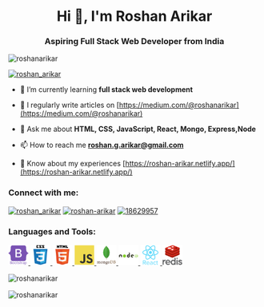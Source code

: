 <h1 align="center">Hi 👋, I'm Roshan Arikar</h1>
<h3 align="center">Aspiring Full Stack Web Developer from India</h3>

<p align="left"> <img src="https://komarev.com/ghpvc/?username=roshanarikar&label=Profile%20views&color=0e75b6&style=flat" alt="roshanarikar" /> </p>

<p align="left"> <a href="https://twitter.com/roshan_arikar" target="blank"><img src="https://img.shields.io/twitter/follow/roshan_arikar?logo=twitter&style=for-the-badge" alt="roshan_arikar" /></a> </p>

- 🌱 I’m currently learning **full stack web development**

- 📝 I regularly write articles on [https://medium.com/@roshanarikar](https://medium.com/@roshanarikar)

- 💬 Ask me about **HTML, CSS, JavaScript, React, Mongo, Express,Node**

- 📫 How to reach me **roshan.g.arikar@gmail.com**

- 📄 Know about my experiences [https://roshan-arikar.netlify.app/](https://roshan-arikar.netlify.app/)

<h3 align="left">Connect with me:</h3>
<p align="left">
<a href="https://twitter.com/roshan_arikar" target="blank"><img align="center" src="https://raw.githubusercontent.com/rahuldkjain/github-profile-readme-generator/master/src/images/icons/Social/twitter.svg" alt="roshan_arikar" height="30" width="40" /></a>
<a href="https://linkedin.com/in/roshan-arikar" target="blank"><img align="center" src="https://raw.githubusercontent.com/rahuldkjain/github-profile-readme-generator/master/src/images/icons/Social/linked-in-alt.svg" alt="roshan-arikar" height="30" width="40" /></a>
<a href="https://stackoverflow.com/users/18629957" target="blank"><img align="center" src="https://raw.githubusercontent.com/rahuldkjain/github-profile-readme-generator/master/src/images/icons/Social/stack-overflow.svg" alt="18629957" height="30" width="40" /></a>

</p>

<h3 align="left">Languages and Tools:</h3>
<p align="left"> <a href="https://getbootstrap.com" target="_blank" rel="noreferrer"> <img src="https://raw.githubusercontent.com/devicons/devicon/master/icons/bootstrap/bootstrap-plain-wordmark.svg" alt="bootstrap" width="40" height="40"/> </a> <a href="https://www.w3schools.com/css/" target="_blank" rel="noreferrer"> <img src="https://raw.githubusercontent.com/devicons/devicon/master/icons/css3/css3-original-wordmark.svg" alt="css3" width="40" height="40"/> </a><a href="https://www.w3.org/html/" target="_blank" rel="noreferrer"> <img src="https://raw.githubusercontent.com/devicons/devicon/master/icons/html5/html5-original-wordmark.svg" alt="html5" width="40" height="40"/> </a> <a href="https://developer.mozilla.org/en-US/docs/Web/JavaScript" target="_blank" rel="noreferrer"> <img src="https://raw.githubusercontent.com/devicons/devicon/master/icons/javascript/javascript-original.svg" alt="javascript" width="40" height="40"/> </a> <a href="https://www.mongodb.com/" target="_blank" rel="noreferrer"> <img src="https://raw.githubusercontent.com/devicons/devicon/master/icons/mongodb/mongodb-original-wordmark.svg" style="color:powderblue;"  alt="mongodb" width="40" height="40"/> </a> <a href="https://nodejs.org" target="_blank" rel="noreferrer"> <img src="https://raw.githubusercontent.com/devicons/devicon/master/icons/nodejs/nodejs-original-wordmark.svg" alt="nodejs" width="40" height="40"/> </a> <a href="https://reactjs.org/" target="_blank" rel="noreferrer"> <img src="https://raw.githubusercontent.com/devicons/devicon/master/icons/react/react-original-wordmark.svg" alt="react" width="40" height="40"/> </a> <a href="https://redis.io" target="_blank" rel="noreferrer"> <img src="https://raw.githubusercontent.com/devicons/devicon/master/icons/redis/redis-original-wordmark.svg" alt="redis" width="40" height="40"/> </a> </p>

<p><img align="center" src="https://github-readme-stats.vercel.app/api/top-langs?username=roshanarikar&show_icons=true&locale=en&layout=compact" alt="roshanarikar" /></p>

<p><img align="center" src="https://github-readme-streak-stats.herokuapp.com/?user=roshanarikar&" alt="roshanarikar" /></p>
